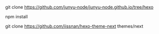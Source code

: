 git clone https://github.com/junyu-node/junyu-node.github.io/tree/hexo

npm install

git clone https://github.com/iissnan/hexo-theme-next themes/next